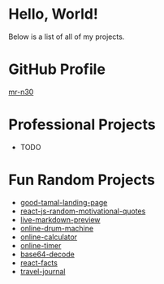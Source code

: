 # Hello, World!
Below is a list of all of my projects.

# GitHub Profile
[mr-n30](https://github.com/mr-n30)

# Professional Projects
- TODO

# Fun Random Projects
- [good-tamal-landing-page](https://mr-n30.github.io/good-tamal-landing-page/)
- [react-js-random-motivational-quotes](https://mr-n30.github.io/react-js-random-motivational-quotes/)
- [live-markdown-preview](https://mr-n30.github.io/live-markdown-preview/)
- [online-drum-machine](https://mr-n30.github.io/online-drum-machine/)
- [online-calculator](https://mr-n30.github.io/online-calculator/)
- [online-timer](https://mr-n30.github.io/online-timer/)
- [base64-decode](https://mr-n30.github.io/base64-decode/)
- [react-facts](https://mr-n30.github.io/react-facts/)
- [travel-journal](https://mr-n30.github.io/travel-journal/)